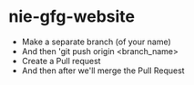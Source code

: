 # nie-gfg-website
- Make a separate branch (of your name) 
- And then 'git push origin <branch_name>
- Create a Pull request
- And then after we'll merge the Pull Request

